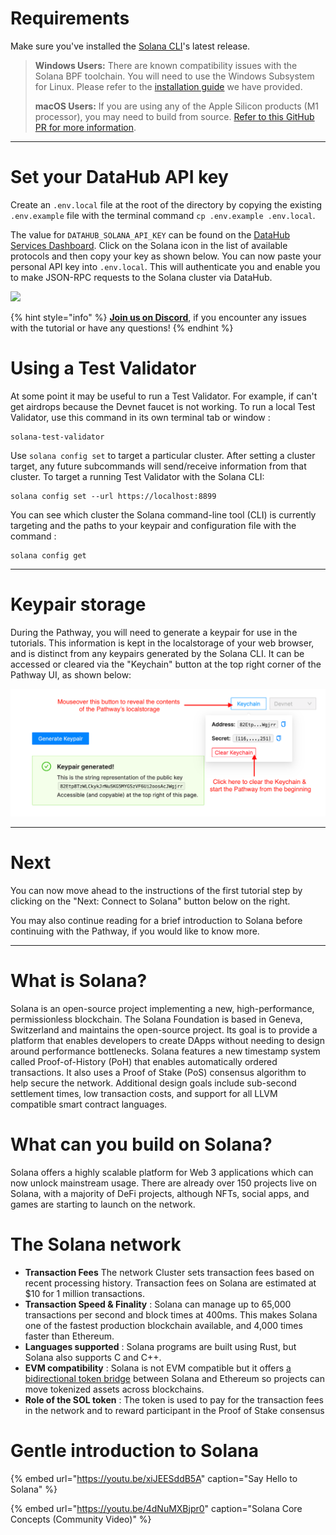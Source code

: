 # Requirements

Make sure you've installed the [Solana CLI](https://docs.solana.com/cli/install-solana-cli-tools)'s latest release.

> **Windows Users:** There are known compatibility issues with the Solana BPF toolchain. You will need to use the Windows Subsystem for Linux. Please refer to the [installation guide](https://docs.figment.io/network-documentation/extra-guides/solana-setup-for-windows) we have provided. 
>
> **macOS Users:** If you are using any of the Apple Silicon products (M1 processor), you may need to build from source. [Refer to this GitHub PR for more information](https://github.com/solana-labs/solana/pull/16346/).

---------------------------

# Set your DataHub API key

Create an `.env.local` file at the root of the directory by copying the existing `.env.example` file with the terminal command
`cp .env.example .env.local`.

The value for `DATAHUB_SOLANA_API_KEY` can be found on the [DataHub Services Dashboard](https://datahub.figment.io/services/solana). Click on the Solana icon in the list of available protocols and then copy your key as shown below. You can now paste your personal API key into `.env.local`. This will authenticate you and enable you to make JSON-RPC requests to the Solana cluster via DataHub.

![](../../../.gitbook/assets/solana-setup-00.gif)

{% hint style="info" %}
[**Join us on Discord**](https://figment.io/devchat), if you encounter any issues with the tutorial or have any questions!
{% endhint %}

# Using a Test Validator

At some point it may be useful to run a Test Validator. For example, if can't get airdrops because the Devnet faucet is not working. To run a local Test Validator, use this command in its own terminal tab or window :

```text
solana-test-validator
``` 

Use `solana config set` to target a particular cluster. After setting a cluster target, any future subcommands will send/receive information from that cluster. To target a running Test Validator with the Solana CLI:

```text
solana config set --url https://localhost:8899
```

You can see which cluster the Solana command-line tool (CLI) is currently targeting and the paths to your keypair and configuration file with the command :

```text
solana config get
```

---------------------------

# Keypair storage

During the Pathway, you will need to generate a keypair for use in the tutorials. This information is kept in the localstorage of your web browser, and is distinct from any keypairs generated by the Solana CLI. It can be accessed or cleared via the "Keychain" button at the top right corner of the Pathway UI, as shown below:

![](../../../.gitbook/assets/pathways/solana/solana-localstorage.png)

---------------------------

# Next

You can now move ahead to the instructions of the first tutorial step by clicking on the "Next: Connect to Solana" button below on the right.

You may also continue reading for a brief introduction to Solana before continuing with the Pathway, if you would like to know more. 

---------------------------

# What is Solana?

Solana is an open-source project implementing a new, high-performance, permissionless blockchain. The Solana Foundation is based in Geneva, Switzerland and maintains the open-source project. Its goal is to provide a platform that enables developers to create DApps without needing to design around performance bottlenecks. Solana features a new timestamp system called Proof-of-History (PoH) that enables automatically ordered transactions. It also uses a Proof of Stake (PoS) consensus algorithm to help secure the network. Additional design goals include sub-second settlement times, low transaction costs, and support for all LLVM compatible smart contract languages.

# What can you build on Solana?

Solana offers a highly scalable platform for Web 3 applications which can now unlock mainstream usage. There are already over 150 projects live on Solana, with a majority of DeFi projects, although NFTs, social apps, and games are starting to launch on the network.

# The Solana network

* **Transaction Fees** The network Cluster sets transaction fees based on recent processing history. Transaction fees on Solana are estimated at $10 for 1 million transactions.
* **Transaction Speed & Finality** : Solana can manage up to 65,000 transactions per second and block times at 400ms. This makes Solana one of the fastest production blockchain available, and 4,000 times faster than Ethereum.
* **Languages supported** : Solana programs are built using Rust, but Solana also supports C and C++.
* **EVM compatibility** : Solana is not EVM compatible but it offers [a bidirectional token bridge](https://solana.com/wormhole) between Solana and Ethereum so projects can move tokenized assets across blockchains.
* **Role of the SOL token** : The token is used to pay for the transaction fees in the network and to reward participant in the Proof of Stake consensus 

# Gentle introduction to Solana

{% embed url="https://youtu.be/xiJEESddB5A" caption="Say Hello to Solana" %}

{% embed url="https://youtu.be/4dNuMXBjpr0" caption="Solana Core Concepts (Community Video)" %}
